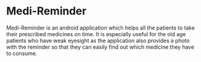 # Medi-Reminder
Medi-Reminder is an android application which helps all the patients to take their prescribed medicines on time. It is especially useful for the old age patients who have weak eyesight as the application also provides a photo with the reminder so that they can easily find out which medicine they have to consume. 

